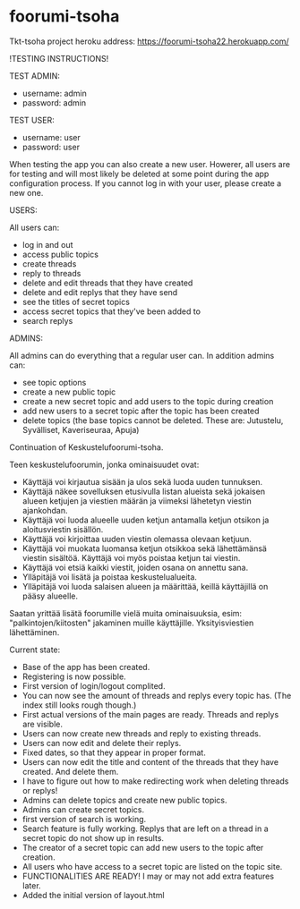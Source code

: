 # foorumi-tsoha

Tkt-tsoha project
heroku address: https://foorumi-tsoha22.herokuapp.com/

!TESTING INSTRUCTIONS!

TEST ADMIN:
- username: admin
- password: admin

TEST USER:
- username: user
- password: user

When testing the app you can also create a new user. Howerer, all users are for testing and will most likely be deleted at some point during the app configuration process. If you cannot log in with your user, please create a new one.

USERS:

All users can:
- log in and out
- access public topics
- create threads
- reply to threads
- delete and edit threads that they have created
- delete and edit replys that they have send
- see the titles of secret topics
- access secret topics that they've been added to
- search replys

ADMINS:

All admins can do everything that a regular user can.
In addition admins can:
- see topic options
- create a new public topic
- create a new secret topic and add users to the topic during creation
- add new users to a secret topic after the topic has been created
- delete topics (the base topics cannot be deleted. These are: Jutustelu, Syvälliset, Kaveriseuraa, Apuja)


Continuation of Keskustelufoorumi-tsoha.

Teen keskustelufoorumin, jonka ominaisuudet ovat:
- Käyttäjä voi kirjautua sisään ja ulos sekä luoda uuden tunnuksen.
- Käyttäjä näkee sovelluksen etusivulla listan alueista sekä jokaisen alueen ketjujen ja viestien määrän ja viimeksi   lähetetyn viestin ajankohdan.
- Käyttäjä voi luoda alueelle uuden ketjun antamalla ketjun otsikon ja aloitusviestin sisällön.
- Käyttäjä voi kirjoittaa uuden viestin olemassa olevaan ketjuun.
- Käyttäjä voi muokata luomansa ketjun otsikkoa sekä lähettämänsä viestin sisältöä. 
  Käyttäjä voi myös poistaa ketjun tai viestin. 
- Käyttäjä voi etsiä kaikki viestit, joiden osana on annettu sana. 
- Ylläpitäjä voi lisätä ja poistaa keskustelualueita. 
- Ylläpitäjä voi luoda salaisen alueen ja määrittää, keillä käyttäjillä on pääsy alueelle.

Saatan yrittää lisätä foorumille vielä muita ominaisuuksia, esim: "palkintojen/kiitosten" jakaminen muille käyttäjille. Yksityisviestien lähettäminen.


Current state:
- Base of the app has been created.
- Registering is now possible.
- First version of login/logout complited.
- You can now see the amount of threads and replys every topic has. (The index still looks rough though.)
- First actual versions of the main pages are ready. Threads and replys are visible.
- Users can now create new threads and reply to existing threads.
- Users can now edit and delete their replys.
- Fixed dates, so that they appear in proper format.
- Users can now edit the title and content of the threads that they have created. And delete them.
- I have to figure out how to make redirecting work when deleting threads or replys!
- Admins can delete topics and create new public topics.
- Admins can create secret topics.
- first version of search is working.
- Search feature is fully working. Replys that are left on a thread in a secret topic do not show up in results.
- The creator of a secret topic can add new users to the topic after creation.
- All users who have access to a secret topic are listed on the topic site.
- FUNCTIONALITIES ARE READY! I may or may not add extra features later.
- Added the initial version of layout.html
